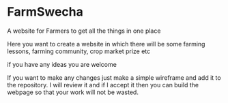 # FarmSwecha
A website for Farmers to get all the things in one place

Here you want to create a website in which there will be some farming lessons, farming community, crop market prize etc

if you have any ideas you are welcome


If you want to make any changes just make a simple wireframe and add it to the repository. I will review it and if I accept it then you can build the webpage so that your work will not be wasted.
